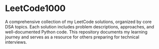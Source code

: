 # LeetCode1000
A comprehensive collection of my LeetCode solutions, organized by core DSA topics. Each solution includes problem descriptions, approaches, and well-documented Python code. This repository documents my learning journey and serves as a resource for others preparing for technical interviews.
